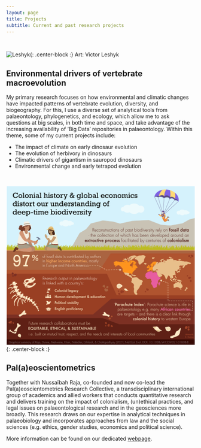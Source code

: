 ```yaml
---
layout: page
title: Projects
subtitle: Current and past research projects
---
```


<br/>

![Leshyk](/assets/img/Leshyk.png){: .center-block :}
Art: Victor Leshyk


## Environmental drivers of vertebrate macroevolution

My primary research focuses on how environmental and climatic changes have impacted patterns of vertebrate evolution, diversity, and biogeography. For this, I use a diverse set of analytical tools from palaeontology, phylogenetics, and ecology, which allow me to ask questions at big scales, in both time and space, and take advantage of the increasing availability of ‘Big Data’ repositories in palaeontology. Within this theme, some of my current projects include:

* The impact of climate on early dinosaur evolution
* The evolution of herbivory in dinosaurs
* Climatic drivers of gigantism in sauropod dinosaurs
* Environmental change and early tetrapod evolution



<br/>


![RajaDunneetalNatEcolEvol2021](/assets/img/graphic_NEE_2021.png){: .center-block :}



## Pal(a)eoscientometrics

Together with Nussaïbah Raja,  co-founded and now co-lead the Pal(a)eoscientometrics Research Collective, a transdisciplinary international group of academics and allied workers that conducts quantitative research and delivers training on the impact of colonialism, (un)ethical practices, and legal issues on palaeontological research and in the geosciences more broadly. This research draws on our expertise in analytical techniques in palaeobiology and incorporates approaches from law and the social sciences (e.g. ethics, gender studies, economics and political science). 

More information can be found on our dedicated [webpage](https://paleoscientometrics.github.io/).

<br/>


